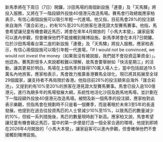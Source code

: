 新馬季將在下周日（7日）開鑼，沙田馬場的兩個新設施「連薈」及「天馬驛」將投入服務，又將在下一階段額外投放40億港元改造馬場。賽馬會行政總裁應家柏表示，有信心兩個設施可以吸引年輕一代進場。他又指，目前馬會28%的投注額來自海外「匯合彩池」，約有10%至20%的旅客在港見證大型賽馬賽事。他指，馬會希望讓兒童有機會親近馬匹，將會在來年4月開放的「小馬大本營」，讓家庭客可以進內參觀，但會確保他們不能接觸到賭博設施。新馬季將會在本月7日開鑼，位於沙田馬場看台第二座的新設施「連薈」及「天馬驛」將投入服務。應家柏表示，有信心兩個設施可以吸引年輕一代進場，「If I would not be convinced, we would not invest the money（如果我沒有被說服，我們就不會投資這筆資金）」。他認為，賽馬對很多人來說都較難以理解，故馬會要舉辦如「快活星期三」的活動，讓其更易於明白。馬場在上個馬季共錄得170萬入場人士，當中包括超過19.5萬名內地旅客。應家柏表示，馬會致力推廣香港賽馬全球化，現已將其拓展至全球29個國家，讓支持者不再局限於香港。他指目前28%的投注額來自海外「匯合彩池」，又提到約有10%至20%的旅客在港見證大型賽馬賽事。馬會已投入逾100億港元，進行為期多年的馬場發展大綱，系統性地活化沙田及跑馬地馬場，並計劃在下一階段額外投放40億港元改造馬場。被問及新一個馬季的投注額，應家柏對此表示樂觀，但指馬會在規劃時不只是看一個賽季，而是著眼於未來3至5年的長遠發展。他提到在過去往投資馬匹的人士曾減少10%至15%，以致馬匹的數量減少約10%，但經一系列措施後，馬匹的數量現時創下新高。應家柏又說，馬會希望讓兒童有機會親近馬匹，當中的第一步便是打造一個全家合適的環境，他提到即將在2026年4月開放的「小馬大本營」，讓家庭客可以進內參觀，但會確保他們不會接觸到賭博設施。